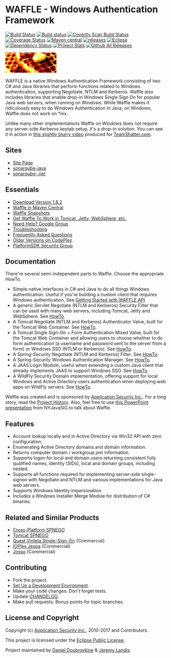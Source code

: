 WAFFLE - Windows Authentication Framework
=========================================

[![Build Status](https://travis-ci.org/Waffle/waffle.svg?branch=master)](https://travis-ci.org/Waffle/waffle)
[![Build status](https://ci.appveyor.com/api/projects/status/8o53n6o359r7s6up?svg=true)](https://ci.appveyor.com/project/hazendaz/waffle)
[![Coverity Scan Build Status](https://scan.coverity.com/projects/2775/badge.svg)](https://scan.coverity.com/projects/2775)
[![Coverage Status](https://coveralls.io/repos/hazendaz/waffle/badge.svg)](https://coveralls.io/r/hazendaz/waffle)
[![Maven central](https://maven-badges.herokuapp.com/maven-central/com.github.waffle/waffle-jna/badge.svg)](https://maven-badges.herokuapp.com/maven-central/com.github.waffle/waffle-jna)
[![releases](http://github-release-version.herokuapp.com/github/Waffle/waffle/release.svg?style=flat)](https://github.com/Waffle/waffle/releases/tag/waffle-1.8.2)
[![Eclipse](https://img.shields.io/badge/license-Eclipse-blue.svg)](https://www.eclipse.org/legal/epl-v10.html)
[![Dependency Status](https://www.versioneye.com/user/projects/55ff3de7601dd9001c000132/badge.svg?style=flat)](https://www.versioneye.com/user/projects/55ff3de7601dd9001c000132)
[![Project Stats](https://www.openhub.net/p/waffle/widgets/project_thin_badge.gif)](https://www.openhub.net/p/waffle)
[![Github All Releases](https://img.shields.io/github/downloads/Waffle/waffle/total.svg)]()

![waffle](https://github.com/Waffle/waffle/raw/master/waffle.jpg)

WAFFLE is a native Windows Authentication Framework consisting of two C# and Java libraries that perform functions related to Windows authentication, supporting Negotiate, NTLM and Kerberos. Waffle also includes libraries that enable drop-in Windows Single Sign On for popular Java web servers, when running on Windows. While Waffle makes it ridiculously easy to do Windows Authentication in Java, on Windows, Waffle does not work on *nix.

Unlike many other implementations Waffle on Windows does not require any server-side Kerberos keytab setup, it's a drop-in solution. You can see it in action in [this slightly blurry video](https://www.youtube.com/watch?v=LmTwbOh0hBU) produced for [TeamShatter.com](http://www.teamshatter.com/topics/general/team-shatter-exclusive/securing-java-applications-with-smart-cards-and-single-sign-on/). 

Sites
-----

* [Site Page](https://waffle.github.io/waffle/)
* [sonarqube-java](https://sonarqube.com/overview?id=com.github.dblock.waffle%3Awaffle-parent)
* [sonarqube-.net](https://sonarqube.com/dashboard/index?id=waffle)

Essentials
----------

* [Download Version 1.8.2](https://github.com/Waffle/waffle/releases/download/waffle-1.8.2/Waffle.1.8.2.zip)
* [Waffle in Maven Central](https://search.maven.org/#search%7Cga%7C1%7Cg%3A%22com.github.waffle%22)
* [Waffle Snapshots](https://oss.sonatype.org/content/repositories/snapshots/com/github/waffle/)
* [Get Waffle To Work in Tomcat, Jetty, WebSphere, etc.](Docs/ServletSingleSignOnSecurityFilter.md)
* [Need Help? Google Group](https://groups.google.com/group/waffle-users)
* [Troubleshooting](Docs/Troubleshooting.md)
* [Frequently Asked Questions](Docs/FAQ.md)
* [Older Versions on CodePlex](https://waffle.codeplex.com/).
* [PlatformSDK Security Group](https://groups.google.com/group/microsoft.public.platformsdk.security)

Documentation
-------------

There're several semi-independent parts to Waffle. Choose the appropriate HowTo.

* Simple native interfaces in C# and Java to do all things Windows authentication. Useful if you're building a custom client that requires Windows authentication. See [Getting Started with WAFFLE API](https://github.com/Waffle/waffle/blob/master/Docs/GettingStartedWithWaffleAPI.md)
* A generic Servlet Negotiate (NTLM and Kerberos) Security Filter that can be used with many web servers, including Tomcat, Jetty and WebSphere. See [HowTo](https://github.com/Waffle/waffle/blob/master/Docs/ServletSingleSignOnSecurityFilter.md).
* A Tomcat Negotiate (NTLM and Kerberos) Authenticator Valve, built for the Tomcat Web Container. See [HowTo](https://github.com/Waffle/waffle/blob/master/Docs/tomcat/TomcatSingleSignOnValve.md).
* A Tomcat Single Sign-On + Form Authentication Mixed Valve, built for the Tomcat Web Container and allowing users to choose whether to do form authentication (a username and password sent to the server from a form) or Windows SSO (NTLM or Kerberos). See [HowTo](https://github.com/Waffle/waffle/blob/master/Docs/tomcat/TomcatMixedSingleSignOnAndFormAuthenticatorValve.md).
* A Spring-Security Negotiate (NTLM and Kerberos) Filter. See [HowTo](https://github.com/Waffle/waffle/blob/master/Docs/spring/SpringSecuritySingleSignOnFilter.md).
* A Spring-Security Windows Authentication Manager. See [HowTo](https://github.com/Waffle/waffle/blob/master/Docs/spring/SpringSecurityAuthenticationProvider.md).
* A JAAS Login Module, useful when extending a custom Java client that already implements JAAS to support Windows SSO. See [HowTo](https://github.com/Waffle/waffle/blob/master/Docs/tomcat/TomcatWindowsLoginJAASAuthenticator.md).
* A WildFly Security Domain implementation, offering support for local Windows and Active Directory users authentication when deploying web apps on WildFly servers. See [HowTo](https://github.com/Waffle/waffle/blob/master/Docs/wildfly/WildFlySecurityDomain.md).

Waffle was created and is sponsored by [Application Security Inc.](https://www.trustwave.com/Company/AppSecInc-is-now-Trustwave/). For a long story, read the [Project History](https://github.com/Waffle/waffle/blob/master/HISTORY.md). Also, feel free to use [this PowerPoint presentation](http://www.slideshare.net/dblockdotorg/waffle-at-nycjavasig) from NYJavaSIG to talk about Waffle.

Features
--------

* Account lookup locally and in Active Directory via Win32 API with zero configuration.
* Enumerating Active Directory domains and domain information.
* Returns computer domain / workgroup join information.
* Supports logon for local and domain users returning consistent fully qualified names, identity (SIDs), local and domain groups, including nested.
* Supports all functions required for implementing server-side single-signon with Negotiate and NTLM and various implementations for Java web servers.
* Supports Windows Identity impersonation.
* Includes a Windows Installer Merge Module for distribution of C# binaries.

Related and Similar Products
----------------------------

* [Cross-Platform SPNEGO](http://spnego.sourceforge.net/)
* [Tomcat SPNEGO](https://tomcatspnego.codeplex.com/)
* [Quest Vintela Single-Sign-On](http://www.quest.com/single-sign-on-for-java/) (Commercial)
* [IOPlex Jespa](https://www.ioplex.com/) (Commercial)
* [Josso](https://www.josso.org/) (Commercial)

Contributing
------------

* Fork the project.
* [Set Up a Development Environment](Docs/SettingUpDevelopmentEnvironment.md).
* Make your code changes. Don't forget tests.
* Update [CHANGELOG](CHANGELOG.md).
* Make pull requests. Bonus points for topic branches. 

License and Copyright
---------------------

Copyright (c) [Application Security Inc.](https://www.trustwave.com/Company/AppSecInc-is-now-Trustwave/), 2010-2017 and Contributors. 

This project is licensed under the [Eclipse Public License](https://github.com/Waffle/waffle/blob/master/LICENSE).

Project maintained by [Daniel Doubrovkine](https://github.com/dblock) & [Jeremy Landis](https://github.com/hazendaz).
